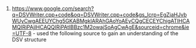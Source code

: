 1. https://www.google.com/search?q=DSVWriter.cpp+code&oq=DSVWriter.cpp+code&gs_lcrp=EgZjaHJvbWUyCwgAEEUYChg5GKABMgkIARAhGAoYoAEyCQgCECEYChigATIHCAMQIRiPAjIHCAQQIRiPAtIBBzc1M2owajSoAgCwAgE&sourceid=chrome&ie=UTF-8 - used the following source to gain an understanding of the DSV structure